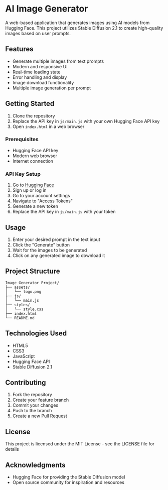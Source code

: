# AI Image Generator

A web-based application that generates images using AI models from Hugging Face. This project utilizes Stable Diffusion 2.1 to create high-quality images based on user prompts.

## Features

- Generate multiple images from text prompts
- Modern and responsive UI
- Real-time loading state
- Error handling and display
- Image download functionality
- Multiple image generation per prompt

## Getting Started

1. Clone the repository
2. Replace the API key in `js/main.js` with your own Hugging Face API key
3. Open `index.html` in a web browser

### Prerequisites

- Hugging Face API key
- Modern web browser
- Internet connection

### API Key Setup

1. Go to [Hugging Face](https://huggingface.co/)
2. Sign up or log in
3. Go to your account settings
4. Navigate to "Access Tokens"
5. Generate a new token
6. Replace the API key in `js/main.js` with your token

## Usage

1. Enter your desired prompt in the text input
2. Click the "Generate" button
3. Wait for the images to be generated
4. Click on any generated image to download it

## Project Structure

```
Image Generator Project/
├── assets/
│   └── logo.png
├── js/
│   └── main.js
├── styles/
│   └── style.css
├── index.html
└── README.md
```

## Technologies Used

- HTML5
- CSS3
- JavaScript
- Hugging Face API
- Stable Diffusion 2.1

## Contributing

1. Fork the repository
2. Create your feature branch
3. Commit your changes
4. Push to the branch
5. Create a new Pull Request

## License

This project is licensed under the MIT License - see the LICENSE file for details

## Acknowledgments

- Hugging Face for providing the Stable Diffusion model
- Open source community for inspiration and resources
